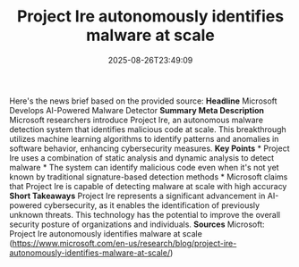 ﻿---
title: "Project Ire autonomously identifies malware at scale"
date: "2025-08-26T23:49:09"
category: "Markets"
summary: ""
slug: "project ire autonomously identifies malware at scale"
source_urls:
  - "https://www.microsoft.com/en-us/research/blog/project-ire-autonomously-identifies-malware-at-scale/"
seo:
  title: "Project Ire autonomously identifies malware at scale | Hash n Hedge"
  description: ""
  keywords: ["news", "markets", "brief"]
---
Here's the news brief based on the provided source:  **Headline** Microsoft Develops AI-Powered Malware Detector  **Summary Meta Description** Microsoft researchers introduce Project Ire, an autonomous malware detection system that identifies malicious code at scale. This breakthrough utilizes machine learning algorithms to identify patterns and anomalies in software behavior, enhancing cybersecurity measures.  **Key Points**  * Project Ire uses a combination of static analysis and dynamic analysis to detect malware * The system can identify malicious code even when it's not yet known by traditional signature-based detection methods * Microsoft claims that Project Ire is capable of detecting malware at scale with high accuracy  **Short Takeaways** Project Ire represents a significant advancement in AI-powered cybersecurity, as it enables the identification of previously unknown threats. This technology has the potential to improve the overall security posture of organizations and individuals.  **Sources** Microsoft: Project Ire autonomously identifies malware at scale (https://www.microsoft.com/en-us/research/blog/project-ire-autonomously-identifies-malware-at-scale/) 

